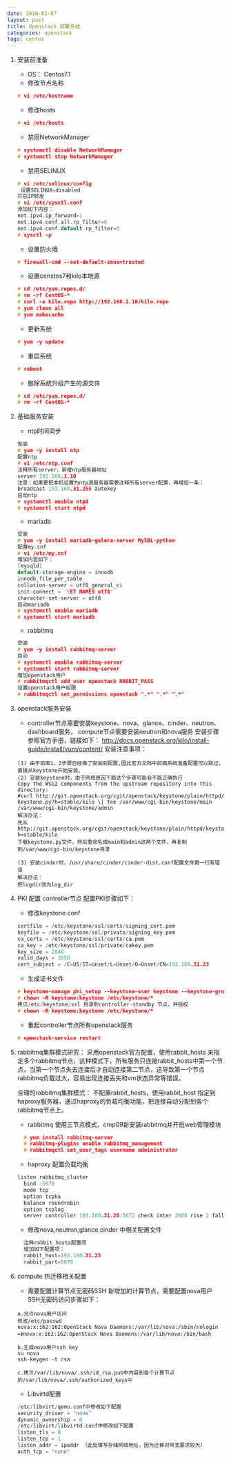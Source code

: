 ```yaml
---
date: 2016-01-07
layout: post
title: Openstack 部署总结
categories: openstack
tags: centos
---
```


1. 安装前准备
    * OS： Centos7.1
    * 修改节点名称
    ```c
    # vi /etc/hostname
    ```
    * 修改hosts
    ```c
    # vi /etc/hosts
    ```
    * 禁用NetworkManager
    ```c
    # systemctl disable NetworkManager
    # systemctl stop NetworkManager
    ```
    * 禁用SELINUX
    ```c
    # vi /etc/selinux/config 
     设置SELINUX=disabled
    开启IP转发
    # vi /etc/sysctl.conf
    添加如下内容：
    net.ipv4.ip_forward=1
    net.ipv4.conf.all.rp_filter=0
    net.ipv4.conf.default.rp_filter=0
    # sysctl -p
    ```
    * 设置防火墙
    ```c
    # firewall-cmd --set-default-zone=trusted
    ```
    * 设置censtos7和kilo本地源
    ```c
    # cd /etc/yum.repos.d/
    # rm -rf CentOS-*
    # curl -o kilo.repo http://192.168.1.10/kilo.repo
    # yum clean all
    # yum makecache
    ```
    * 更新系统
    ```c
    # yum -y update
    ```
    * 重启系统
    ```c
    # reboot
    ```
    * 删除系统升级产生的源文件
    ```c
    # cd /etc/yum.repos.d/
    # rm -rf CentOS-*
    ```
2. 基础服务安装
    * ntp时间同步
    ```c
    安装
    # yum -y install ntp
    配置ntp
    # vi /etc/ntp.conf
    注释所有server，新增ntp服务器地址
    server 192.168.1.10
    注意：如果要把本机设置为ntp源服务器需要注释所有server配置，再增加一条：
    broadcast 193.160.31.255 autokey
    启动ntp
    # systemctl enable ntpd
    # systemctl start ntpd
    ```

    * mariadb
    ```c
    安装
    # yum -y install mariadb-galera-server MySQL-python
    配置my.cnf
    # vi /etc/my.cnf
    增加内容如下：
    [mysqld]
    default-storage-engine = innodb
    innodb_file_per_table
    collation-server = utf8_general_ci
    init-connect = 'SET NAMES utf8'
    character-set-server = utf8
    启动mariadb
    # systemctl enable mariadb
    # systemctl start mariadb
    ```

    * rabbitmq
    ```c
    安装
    # yum -y install rabbitmq-server
    启动
    # systemctl enable rabbitmq-server
    # systemctl start rabbitmq-server
    增加openstack用户
    # rabbitmqctl add_user openstack RABBIT_PASS
    设置openstack用户权限
    # rabbitmqctl set_permissions openstack ".*" ".*" ".*"
    ```
3. openstack服务安装
    * controller节点需要安装keystone、nova、glance、cinder、neutron、dashboard服务，
    compute节点需要安装neutron和nova服务
    安装步骤参照官方手册，链接如下：
    http://docs.openstack.org/kilo/install-guide/install/yum/content/
    安装注意事项：
    ```
    (1) 由于前面1，2步骤已经做了安装前配置,因此官方文档中前面系统准备配置可以跳过，直接从keystone开始安装。
    (2) 安装keystone时，由于网络原因下面这个步骤可能会不能正确执行
    Copy the WSGI components from the upstream repository into this directory:
    #curl http://git.openstack.org/cgit/openstack/keystone/plain/httpd/
    keystone.py?h=stable/kilo \| tee /var/www/cgi-bin/keystone/main /var/www/cgi-bin/keystone/admin
    解决办法：
    先从http://git.openstack.org/cgit/openstack/keystone/plain/httpd/keystone.py?h=stable/kilo
    下载keystone.py文件，然后重命名成main和admin这两个文件，再复制到/var/www/cgi-bin/keystone目录
    
    (3) 安装cinder时，/usr/share/cinder/cinder-dist.conf配置文件第一行有错误
    解决办法：
    把logdir改为log_dir
   ```
4. PKI 配置
   controller节点 配置PKI步骤如下：

   * 修改keystone.conf
   ```c
   certfile = /etc/keystone/ssl/certs/signing_cert.pem
   keyfile = /etc/keystone/ssl/private/signing_key.pem
   ca_certs = /etc/keystone/ssl/certs/ca.pem
   ca_key = /etc/keystone/ssl/private/cakey.pem
   key_size = 2048
   valid_days = 3650
   cert_subject = /C=US/ST=Unset/L=Unset/O=Unset/CN=192.168.31.23
   ```
   
   * 生成证书文件
   ```c
   # keystone-manage pki_setup --keystone-user keystone --keystone-group keystone
   # chown -R keystone:keystone /etc/keystone/*
   拷贝/etc/keystone/ssl 目录到controller-standby 节点，并授权
   # chown -R keystone:keystone /etc/keystone/*
   ```

   * 重起controller节点所有openstack服务
   ```c
   # openstack-service restart
   ```

5. rabbitmq集群模式研究：
    采用openstack官方配置，使用rabbit_hosts 来指定多个rabbitmq节点，这种模式下，所有服务只连接rabbit_hosts中第一个节点，当第一个节点失去连接后才自动连接第二节点，这导致第一个节点rabbitmq负载过大，容易出现连接丢失和vm状态异常等错误。
    
    合理的rabbitmq集群模式：
    不配置rabbit_hosts，使用rabbit_host 指定到haproxy服务器，通过haproxy的负载均衡功能，把连接自动分配到各个rabbitmq节点上。

    * rabbitmq 使用三节点模式，cmp09新安装rabbitmq并开启web管理模块
    ```c
      # yum install rabbitmq-server
      # rabbitmq-plugins enable rabbitmq_management
      # rabbitmqctl set_user_tags username administrator
    ```
    
    * haproxy 配置负载均衡
    ```c
    listen rabbitmq_cluster
      bind :5670
      mode tcp
      option tcpka
      balance roundrobin
      option tcplog
      server controller 193.160.31.20:5672 check inter 2000 rise 2 fall 5
    ```
    
    * 修改nova,neutron,glance,cinder 中相关配置文件
    ```c
      注释rabbit_hosts配置项
      增加如下配置项：
      rabbit_host=193.160.31.23
      rabbit_port=5670
    ```

6. compute 热迁移相关配置
    * 需要配置计算节点无密码SSH
    新增加的计算节点，需要配置nova用户SSH无密码访问步骤如下：
    ```
    a.允许nova用户访问
    修改/etc/passwd
    nova:x:162:162:OpenStack Nova Daemons:/var/lib/nova:/sbin/nologin
    =》nova:x:162:162:OpenStack Nova Daemons:/var/lib/nova:/bin/bash
    
    b.生成nova用户ssh key
    su nova
    ssh-keygen -t rsa
    
    c.拷贝/var/lib/nova/.ssh/id_rsa.pub中内容到各个计算节点的/var/lib/nova/.ssh/authorized_keys中
    ```
    * Libvirtd配置
    ```c
    /etc/libvirt/qemu.conf中修改如下配置
    security_driver = "none"
    dynamic_ownership = 0
    /etc/libvirt/libvirtd.conf中修改如下配置
    listen_tls = 0
    listen_tcp = 1
    listen_addr = ipaddr （此处填写存储网络地址，因为迁移对带宽要求较大）
    auth_tcp = "none"
    ```

